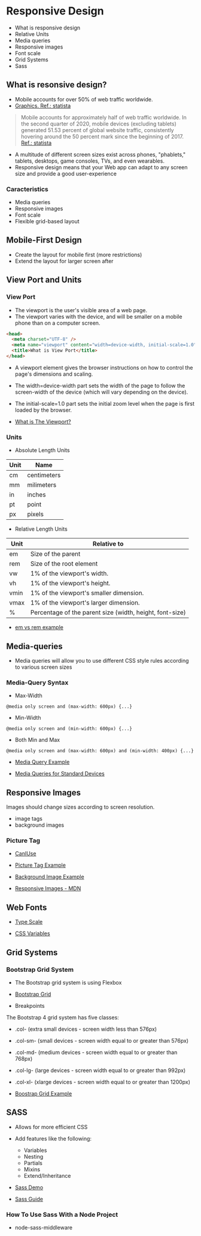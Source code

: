 # Responsive Design

- What is responsive design
- Relative Units
- Media queries
- Responsive images
- Font scale
- Grid Systems
- Sass

## What is resonsive design?

- Mobile accounts for over 50% of web traffic worldwide.
- [Graphics. Ref.: statista](./mobile_stats.png)

> Mobile accounts for approximately half of web traffic worldwide. In the second quarter of 2020, mobile devices (excluding tablets) generated 51.53 percent of global website traffic, consistently hovering around the 50 percent mark since the beginning of 2017. [Ref.: statista](https://www.statista.com/statistics/277125/share-of-website-traffic-coming-from-mobile-devices/)

- A multitude of different screen sizes exist across phones, "phablets," tablets, desktops, game consoles, TVs, and even wearables.
- Responsive design means that your Web app can adapt to any screen size and provide a good user-experience

### Caracteristics

- Media queries
- Responsive images
- Font scale
- Flexible grid-based layout


## Mobile-First Design

- Create the layout for mobile first (more restrictions)
- Extend the layout for larger screen after

## View Port and Units

### View Port

- The viewport is the user's visible area of a web page.
- The viewport varies with the device, and will be smaller on a mobile phone than on a computer screen.

```html
<head>
  <meta charset="UTF-8" />
  <meta name="viewport" content="width=device-width, initial-scale=1.0" />
  <title>What is View Port</title>
</head>
```

- A <meta> viewport element gives the browser instructions on how to control the page's dimensions and scaling.

- The width=device-width part sets the width of the page to follow the screen-width of the device (which will vary depending on the device).

- The initial-scale=1.0 part sets the initial zoom level when the page is first loaded by the browser.

- [What is The Viewport?](https://www.w3schools.com/css/css_rwd_viewport.asp)

### Units

- Absolute Length Units

| Unit | Name        |
| ---- | ----------- |
| cm   | centimeters |
| mm   | milimeters  |
| in   | inches      |
| pt   | point       |
| px   | pixels      |

- Relative Length Units

| Unit | Relative to                                              |
| ---- | -------------------------------------------------------- |
| em   | Size of the parent                                       |
| rem  | Size of the root element                                 |
| vw   | 1% of the viewport's width.                              |
| vh   | 1% of the viewport's height.                             |
| vmin | 1% of the viewport's smaller dimension.                  |
| vmax | 1% of the viewport's larger dimension.                   |
| %    | Percentage of the parent size (width, height, font-size) |

- [em vs rem example](https://codepen.io/DominicTremblay/pen/qBORmme)

## Media-queries

- Media queries will allow you to use different CSS style rules according to various screen sizes

### Media-Query Syntax

- Max-Width

`@media only screen and (max-width: 600px) {...}`

- Min-Width

`@media only screen and (min-width: 600px) {...}`

- Both Min and Max

`@media only screen and (max-width: 600px) and (min-width: 400px) {...}`

- [Media Query Example](https://codepen.io/DominicTremblay/pen/pojReMW)

* [Media Queries for Standard Devices](https://css-tricks.com/snippets/css/media-queries-for-standard-devices/)

## Responsive Images

Images should change sizes according to screen resolution.

- image tags
- background images

### Picture Tag

- [CanIUse](https://caniuse.com/#search=picture)

- [Picture Tag Example](./cats.html)
- [Background Image Example](./bgimage.html)
- [Responsive Images - MDN](https://developer.mozilla.org/en-US/docs/Learn/HTML/Multimedia_and_embedding/Responsive_images)


## Web Fonts

- [Type Scale](https://type-scale.com/)

- [CSS Variables](https://developer.mozilla.org/en-US/docs/Web/CSS/Using_CSS_custom_properties)

## Grid Systems

### Bootstrap Grid System

- The Bootstrap grid system is using Flexbox

- [Bootstrap Grid](https://getbootstrap.com/docs/4.0/layout/grid/)

- Breakpoints

The Bootstrap 4 grid system has five classes:

- .col- (extra small devices - screen width less than 576px)
- .col-sm- (small devices - screen width equal to or greater than 576px)
- .col-md- (medium devices - screen width equal to or greater than 768px)
- .col-lg- (large devices - screen width equal to or greater than 992px)
- .col-xl- (xlarge devices - screen width equal to or greater than 1200px)

- [Boostrap Grid Example](https://codepen.io/DominicTremblay/pen/jObyBpy)


## SASS

- Allows for more efficient CSS
- Add features like the following:

  - Variables
  - Nesting
  - Partials
  - Mixins
  - Extend/Inheritance

* [Sass Demo](https://codepen.io/DominicTremblay/project/editor/ArwxLr)

* [Sass Guide](https://sass-lang.com/guide)

### How To Use Sass With a Node Project

- node-sass-middleware

